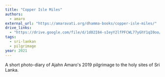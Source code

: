 ```yaml
---
title: "Copper Isle Miles"
authors:
  - amaro
external_url: "https://amaravati.org/dhamma-books/copper-isle-miles/"
drive_links:
  - "https://drive.google.com/file/d/1d02I84-sIeyY2lfPFCWL77yGhY1qI0oo/view?usp=drivesdk"
tags:
  - sri-lankan
  - pilgrimage
year: 2021
---
```


A short photo-diary of Ajahn Amaro's 2019 pilgrimage to the holy sites of Sri Lanka.
